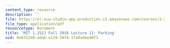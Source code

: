 ```yaml
---
content_type: resource
description: ''
file: https://ol-ocw-studio-app-production.s3.amazonaws.com/courses/1-252j-urban-transportation-planning-fall-2016/0e6312ddadabe12938f417a9adeed0f3_MIT1_252JF16_Lec11.pdf
file_type: application/pdf
resourcetype: Document
title: 'MIT 1.252J Fall 2016 Lecture 11: Parking'
uid: 0e6312dd-adab-e129-38f4-17a9adeed0f3
---
```

